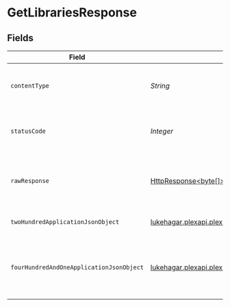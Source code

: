 # GetLibrariesResponse


## Fields

| Field                                                                                                                                     | Type                                                                                                                                      | Required                                                                                                                                  | Description                                                                                                                               |
| ----------------------------------------------------------------------------------------------------------------------------------------- | ----------------------------------------------------------------------------------------------------------------------------------------- | ----------------------------------------------------------------------------------------------------------------------------------------- | ----------------------------------------------------------------------------------------------------------------------------------------- |
| `contentType`                                                                                                                             | *String*                                                                                                                                  | :heavy_check_mark:                                                                                                                        | HTTP response content type for this operation                                                                                             |
| `statusCode`                                                                                                                              | *Integer*                                                                                                                                 | :heavy_check_mark:                                                                                                                        | HTTP response status code for this operation                                                                                              |
| `rawResponse`                                                                                                                             | [HttpResponse<byte[]>](https://docs.oracle.com/en/java/javase/11/docs/api/java.net.http/java/net/http/HttpResponse.html)                  | :heavy_check_mark:                                                                                                                        | Raw HTTP response; suitable for custom response parsing                                                                                   |
| `twoHundredApplicationJsonObject`                                                                                                         | [lukehagar.plexapi.plexapi.models.operations.GetLibrariesResponseBody](../../models/operations/GetLibrariesResponseBody.md)               | :heavy_minus_sign:                                                                                                                        | The libraries available on the Server                                                                                                     |
| `fourHundredAndOneApplicationJsonObject`                                                                                                  | [lukehagar.plexapi.plexapi.models.operations.GetLibrariesLibraryResponseBody](../../models/operations/GetLibrariesLibraryResponseBody.md) | :heavy_minus_sign:                                                                                                                        | Unauthorized - Returned if the X-Plex-Token is missing from the header or query.                                                          |